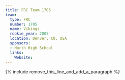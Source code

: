 ```yaml
---
title: FRC Team 1705
team:
  type: FRC
  number: 1705
  name: Vikings
  rookie_year: 2005
  location: Denver, CO, USA
  sponsors:
  - North High School
  links:
    Website:
---
```


{% include remove_this_line_and_add_a_paragraph %}